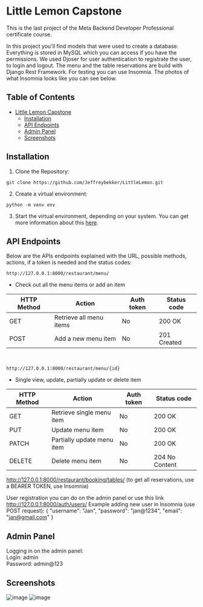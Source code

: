 # Little Lemon Capstone

<p>This is the last project of the Meta Backend Developer Professional certificate course.</p>
<p>In this project you'll find models that were used to create a database. Everything is stored in MySQL which you can access if you have the permissions. We used Djoser for user authentication to registrate the user, to login and logout. The menu and the table reservations are build with Django Rest Framework. For testing you can use Insomnia. The photos of what Insomnia looks like you can see below.</p>


## Table of Contents
* [Little Lemon Capstone](#little-lemon-capstone)
  * [Installation](#installation)
  * [API Endpoints](#api-endpoints)
  * [Admin Panel](#admin-panel)
  * [Screenshots](#screenshots)

## Installation
1. Clone the Repository:
```
git clone https://github.com/Jeffreybekker/LittleLemon.git
```
2. Create a virtual environment:
```
python -m venv env
```
3. Start the virtual environment, depending on your system. You can get more information about this <a href="https://docs.python.org/3/tutorial/venv.html">here</a>.

## API Endpoints
<p>Below are the APIs endpoints explained with the URL, possible methods, actions, if a token is needed and the status codes:</p>

```
http://127.0.0.1:8000/restaurant/menu/
```
* Check out all the menu items or add an item
<table>
	<thead>
		<tr>
			<th>HTTP Method</th>
			<th>Action</th>
			<th>Auth token</th>
			<th>Status code</th>
		</tr>
	</thead>
	<tbody>
		<tr>
			<td>GET</td>
			<td>Retrieve all menu items</td>
			<td>No</td>
			<td>200 OK</td>
		</tr>
		<tr>
			<td>POST</td>
			<td>Add a new menu item</td>
			<td>No</td>
			<td>201 Created</td>
		</tr>
	</tbody>
</table>
<br>

```
http://127.0.0.1:8000/restaurant/menu/{id}
```
* Single view, update, partially update or delete item
<table>
	<thead>
		<tr>
			<th>HTTP Method</th>
			<th>Action</th>
			<th>Auth token</th>
			<th>Status code</th>
		</tr>
	</thead>
	<tbody>
		<tr>
			<td>GET</td>
			<td>Retrieve single menu item</td>
			<td>No</td>
			<td>200 OK</td>
		</tr>
		<tr>
			<td>PUT</td>
			<td>Update menu item</td>
			<td>No</td>
			<td>200 OK</td>
		</tr>
			<tr>
				<td>PATCH</td>
				<td>Partially update menu item</td>
				<td>No</td>
				<td>200 OK</td>
		</tr>
			<tr>
				<td>DELETE</td>
				<td>Delete menu item</td>
				<td>No</td>
				<td>204 No Content</td>
		</tr>
	</tbody>
</table>

http://127.0.0.1:8000/restaurant/booking/tables/ (to get all reservations, use a BEARER TOKEN, use Insomnia)

User registration you can do on the admin panel or use this link http://127.0.0.1:8000/auth/users/
Example adding new user in Insomnia (use POST request):
{
	"username": "Jan",
	"password": "jan@1234",
	"email": "jan@gmail.com"
	}
## Admin Panel
<p>Logging in on the admin panel: <br> 
Login: admin <br> 
Password: admin@123</p>

## Screenshots
![image](https://github.com/user-attachments/assets/62a6deaa-0af9-4a08-93b4-3154d8a30734)
![image](https://github.com/user-attachments/assets/cb8c4eb9-6e20-4c67-a932-855050e78a9f)

